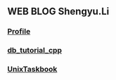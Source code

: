 ## WEB BLOG Shengyu.Li

### [Profile](https://kcnyu.github.io/KCNyu/)
### [db_tutorial_cpp](https://kcnyu.github.io/db_tutorial_cpp/)
### [UnixTaskbook](https://unixtaskbook.com/)
